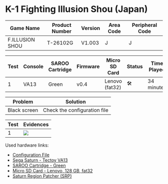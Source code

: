 # K-1 Fighting Illusion Shou (Japan)

| Game Name       | Product Number | Version | Area Code | Peripheral Code |
| --------------- | -------------- | ------- | --------- | --------------- |
| F.ILLUSION SHOU | T-26102G       | V1.003  | J         | J               |

| Test | Console | SAROO Cartridge | Firmware | Micro SD Card  | Status              | Time Played |
| ---- | ------- | --------------- | -------- | -------------- | ------------------- | ----------- |
| 1    | VA13    | Green           | v0.4     | Lenovo (fat32) | :hammer_and_wrench: | 34 minutes  |

| Problem      | Solution                     |
| ------------ | ---------------------------- |
| Black screen | Check the configuration file |

| Test | Evidences                                                                                        |
| ---- | ------------------------------------------------------------------------------------------------ |
| 1    | [![](https://img.youtube.com/vi/bG48ieFZsWo/0.jpg)](https://www.youtube.com/watch?v=bG48ieFZsWo) |

Used hardware links:

- [Configuration File](https://github.com/williamdsw/saroo-configuration-list/blob/master/Regions/Retails/Japan/T-26102G/README.md)
- [Sega Saturn - Tectoy VA13](../../../../Info/Consoles/VA13/README.md)
- [SAROO Cartridge - Green](../../../../Info/Cartridges/RetroGameParadiseStore/1.32F/README.md)
- [Micro SD Card - Lenovo, 128 GB, fat32](../../../../Info/SdCards/Lenovo/128GB/fat32/README.md)
- [Saturn Region Patcher (SRP)](https://segaxtreme.net/resources/saturn-region-patcher.81/download)
